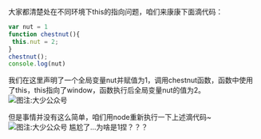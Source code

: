 大家都清楚处在不同环境下this的指向问题，咱们来康康下面滴代码：
```javascript
var nut = 1
function chestnut(){
 this.nut = 2;
}
chestnut();
console.log(nut)
``` 
我们在这里声明了一个全局变量nut并赋值为1，调用chestnut函数，函数中使用了this，this指向了window，函数执行后全局变量nut的值为2。
![图注:大少公众号](http://img.blog.csdn.net/20171012163602706) 

但是事情并没有这么简单，咱们用node重新执行一下上述滴代码~
![图注:大少公众号](http://img.blog.csdn.net/20171012163602706) 
尴尬了...为啥是1捏？？？
